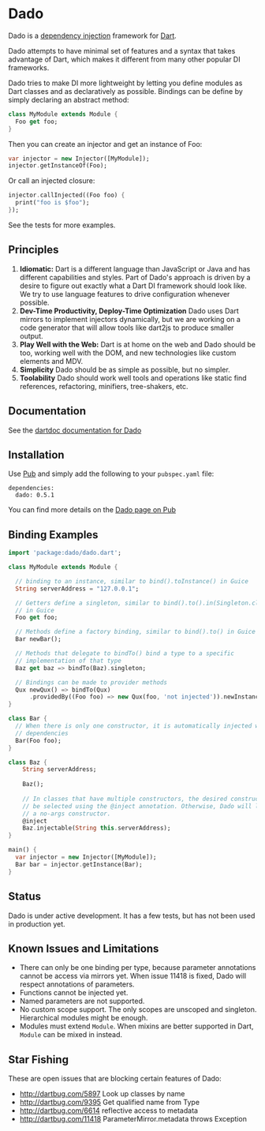 Dado
====

Dado is a [dependency injection][di] framework for [Dart][dart].

Dado attempts to have minimal set of features and a syntax that takes advantage
of Dart, which makes it different from many other popular DI frameworks.

Dado tries to make DI more lightweight by letting you define modules as Dart
classes and as declaratively as possible. Bindings can be define by simply
declaring an abstract method:

```dart
class MyModule extends Module {
  Foo get foo;
}
```

Then you can create an injector and get an instance of Foo:

```dart
var injector = new Injector([MyModule]);
injector.getInstanceOf(Foo);
```

Or call an injected closure:

```dart
injector.callInjected((Foo foo) {
  print("foo is $foo");
});
```

See the tests for more examples.

[dart]: http://dartlang.org
[di]: http://en.wikipedia.org/wiki/Dependency_injection "Dependency Injection"

Principles
----------

  1. __Idiomatic:__ Dart is a different language than JavaScript or Java and has
     different capabilities and styles. Part of Dado's approach is driven by a
     desire to figure out exactly what a Dart DI framework should look like. We
     try to use language features to drive configuration whenever possible.
  2. __Dev-Time Productivity, Deploy-Time Optimization__ Dado uses Dart mirrors
     to implement injectors dynamically, but we are working on a code generator
     that will allow tools like dart2js to produce smaller output.
  3. __Play Well with the Web:__ Dart is at home on the web and Dado should be
     too, working well with the DOM, and new technologies like custom elements
     and MDV.
  4. __Simplicity__ Dado should be as simple as possible, but no simpler.
  5. __Toolability__ Dado should work well tools and operations like static find
     references, refactoring, minifiers, tree-shakers, etc.

Documentation
-------------

See the [dartdoc documentation for Dado][doc]

[doc]: http://dart-lang.github.io/dado/docs/dado.html

Installation
------------

Use [Pub][pub] and simply add the following to your `pubspec.yaml` file:

```
dependencies:
  dado: 0.5.1
```

You can find more details on the [Dado page on Pub][dado_pub]

[pub]: http://pub.dartlang.org
[dado_pub]: http://pub.dartlang.org/packages/dado

Binding Examples
----------------

```dart
import 'package:dado/dado.dart';

class MyModule extends Module {

  // binding to an instance, similar to bind().toInstance() in Guice
  String serverAddress = "127.0.0.1";

  // Getters define a singleton, similar to bind().to().in(Singleton.class)
  // in Guice
  Foo get foo;

  // Methods define a factory binding, similar to bind().to() in Guice
  Bar newBar();

  // Methods that delegate to bindTo() bind a type to a specific
  // implementation of that type
  Baz get baz => bindTo(Baz).singleton;

  // Bindings can be made to provider methods
  Qux newQux() => bindTo(Qux)
      .providedBy((Foo foo) => new Qux(foo, 'not injected')).newInstance();
}

class Bar {
  // When there is only one constructor, it is automatically injected with
  // dependencies
  Bar(Foo foo);
}

class Baz {
	String serverAddress;
	
	Baz();
	
	// In classes that have multiple constructors, the desired constructor can
	// be selected using the @inject annotation. Otherwise, Dado will look for
	// a no-args constructor.
	@inject
	Baz.injectable(String this.serverAddress);
}

main() {
  var injector = new Injector([MyModule]);
  Bar bar = injector.getInstance(Bar);
}
```

Status
------

Dado is under active development. It has a few tests, but has not been used in
production yet.

Known Issues and Limitations
----------------------------

 * There can only be one binding per type, because parameter annotations cannot
   be access via mirrors yet. When issue 11418 is fixed, Dado will respect
   annotations of parameters.
 * Functions cannot be injected yet.
 * Named parameters are not supported.
 * No custom scope support. The only scopes are unscoped and singleton.
   Hierarchical modules might be enough.
 * Modules must extend `Module`. When mixins are better supported in Dart,
   `Module` can be mixed in instead.

Star Fishing
------------

These are open issues that are blocking certain features of Dado:

 * http://dartbug.com/5897 Look up classes by name
 * http://dartbug.com/9395 Get qualified name from Type
 * http://dartbug.com/6614 reflective access to metadata
 * http://dartbug.com/11418 ParameterMirror.metadata throws Exception
